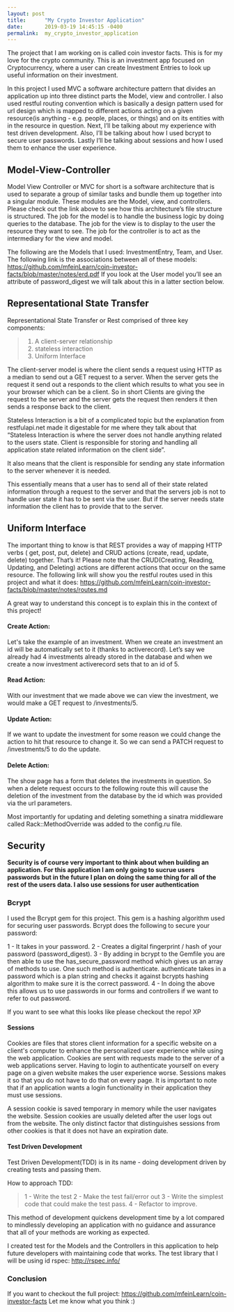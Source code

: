 ```yaml
---
layout: post
title:      "My Crypto Investor Application"
date:       2019-03-19 14:45:15 -0400
permalink:  my_crypto_investor_application
---
```



The project that I am working on is called coin investor facts. This is for my love for the crypto community. This is an investment app focused on Cryptocurrency, where a user can create Investment Entries to look up useful information on their investment. 

In this project I used MVC a software architecture pattern that divides an application up into three distinct parts the Model, view and controller. I also used restful routing convention which is basically  a design pattern used for url design which is mapped to different actions  acting on a given resource(is anything - e.g. people, places, or things) and on its entities with in the resource in question. Next, I’ll be talking about my experience with test driven development. Also, I’ll be talking about how I used bcrypt to secure user passwords. Lastly I’ll be talking about sessions and how I used them to enhance the user experience.  

##  Model-View-Controller

Model View Controller or MVC for short is a software architecture that is used to separate a group of similar tasks and bundle them up together into a singular module. These modules are the Model, view, and controllers. Please check out the link above to see how this architecture’s file structure is structured. The job for the model is to handle the business logic by doing queries to the database. The job for the view is to display to the user the resource they want to see. The job for the controller is to act as the intermediary for the view and model. 

The following are the Models that I used: InvestmentEntry, Team, and User. 
The following link is the associations between all of these models: 
https://github.com/mfeinLearn/coin-investor-facts/blob/master/notes/erd.pdf
If you look at the User model you’ll see an attribute of password_digest we will talk about this in a latter section below.

##  Representational State Transfer

Representational State Transfer or Rest comprised of three key components:

> 1) A client-server relationship
> 2) stateless interaction
> 3) Uniform Interface
> 
The client-server model is where the client sends a request using HTTP as a median to send out a GET request to a server. When the server gets the request it send out a responds to the client which results to what you see in your browser which can be a client. So in short Clients are giving the request to the server and the server gets the request then renders it then sends a response back to the client. 

Stateless Interaction is a bit of a complicated topic but the explanation from restfulapi.net made it digestable for me where they talk about that “Stateless Interaction is where the server does not handle anything related to the users state. Client is responsible for storing and handling all application state related information on the client side”.

 It also means that the client is responsible for sending any state information to the server whenever it is needed. 
 
 This essentially means that a user has to send all of their state related information through a request to the server and that the servers job is not to handle user state it has to be sent via the user. But if the server needs state information the client has to provide that to the server. 
 
##  Uniform Interface

The important thing to know is that REST provides a way of mapping HTTP verbs ( get, post, put, delete) and CRUD actions (create, read, update, delete) together. That’s it!
Please note that the CRUD(Creating, Reading, Updating, and Deleting) actions are different actions that occur on the same resource. The following link will show you the restful routes used in this project and what it does: https://github.com/mfeinLearn/coin-investor-facts/blob/master/notes/routes.md
 
A great way to understand this concept is to explain this in the context of this project! 

#### Create Action:
Let's take the example of an investment. When we create an investment an id will be automatically set to it (thanks to activerecord). Let’s say we already had 4 investments already stored in the database and when we create a now investment activerecord sets that to an id of 5.

#### Read Action:
With our investment that we made above we can view the investment, we would make a GET request to /investments/5. 

#### Update Action:
If we want to update the investment for some reason we could change the action to hit that resource to change it. So we can send a PATCH request to /investments/5 to do the update. 

#### Delete Action:
The show page has a form that deletes the investments in question. So when a delete request occurs to the following route this will cause the deletion of the investment from the database by the id which was provided via the url parameters. 

Most importantly for updating and deleting something a sinatra middleware called Rack::MethodOverride was added to the config.ru file.


##  Security

**Security is of course very important to think about when building an application. For this application I am only going to sucrue users passwords but in the future I plan on doing the same thing for all of the rest of the users data. I also use sessions for user authentication**

### Bcrypt

I used the Bcrypt gem for this project. This gem is a hashing algorithm used for securing user passwords. Bcrypt does the following to secure your password:

1 - It takes in your password.
2 - Creates a digital fingerprint / hash of your password (password_digest).
3 - By adding in bcrypt to the Gemfile you are then able to use the has_secure_password method which gives us an array of methods to use. One such method is authenticate. authenticate takes in a password which is a plan string and checks it against bcrypts hashing algorithm to make sure it is the correct password. 
4 - In doing the above this allows us to use passwords in our forms and controllers if we want to refer to out password.

If you want to see what this looks like please checkout the repo! XP

#### Sessions

Cookies are files that stores client information for a specific website on a client's computer to enhance the personalized user experience while using the web application. Cookies are sent with requests made to the server of a web applications server. Having to login to authenticate yourself on every page on a given website makes the user experience worse. Sessions makes it so that you do not have to do that on every page. It is important to note that if an application wants a login functionality in their application they must use sessions. 

A session cookie is saved temporary in memory while the user navigates the website. Session cookies are usually deleted after the user logs out from the website. The only distinct factor that distinguishes sessions from other cookies is that it does not have an expiration date. 

#### Test Driven Development

Test Driven Development(TDD) is in its name - doing development driven by creating tests and passing them. 

How to approach TDD:

> 1 - Write the test
> 2 - Make the test fail/error out
> 3 - Write the simplest code that could make the test pass.
> 4 - Refactor to improve.

This method of development quickens development time by a lot compared to mindlessly developing an application with no guidance and assurance that all of your methods are working as expected. 

I created test for the Models and the Controllers in this application to help future developers with maintaining code that works. The test library that I will be using id rspec:
http://rspec.info/

### Conclusion

If you want to checkout the full project: https://github.com/mfeinLearn/coin-investor-facts
Let me know what you think :)
